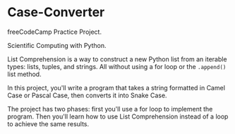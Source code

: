 # Case-Converter

freeCodeCamp Practice Project.


Scientific Computing with Python.



List Comprehension is a way to construct a new Python list from an iterable types: lists, tuples, and strings. All without using a for loop or the `.append()` list method.

In this project, you'll write a program that takes a string formatted in Camel Case or Pascal Case, then converts it into Snake Case.

The project has two phases: first you'll use a for loop to implement the program. Then you'll learn how to use List Comprehension instead of a loop to achieve the same results.
